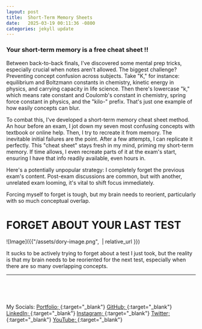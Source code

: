 ```yaml
---
layout: post
title:  Short-Term Memory Sheets
date:   2025-03-19 00:11:36 -0800
categories: jekyll update
---
```


### Your short-term memory is a free cheat sheet !!

Between back-to-back finals, I've discovered some mental prep tricks, especially crucial when notes aren't allowed. The biggest challenge? Preventing concept confusion across subjects. Take "K," for instance: equilibrium and Boltzmann constants in chemistry, kinetic energy in physics, and carrying capacity in life science. Then there's lowercase "k," which means rate constant and Coulomb's constant in chemistry, spring force constant in physics, and the "kilo-" prefix. That's just one example of how easily concepts can blur.

To combat this, I've developed a short-term memory cheat sheet method. An hour before an exam, I jot down my seven most confusing concepts with textbook or online help. Then, I try to recreate it from memory. The inevitable initial failures are the point. After a few attempts, I can replicate it perfectly. This "cheat sheet" stays fresh in my mind, priming my short-term memory. If time allows, I even recreate parts of it at the exam's start, ensuring I have that info readily available, even hours in.

Here's a potentially unpopular strategy: I completely forget the previous exam's content. Post-exam discussions are common, but with another, unrelated exam looming, it's vital to shift focus immediately.

Forcing myself to forget is tough, but my brain needs to reorient, particularly with so much conceptual overlap.

# FORGET ABOUT YOUR LAST TEST
![Image]({{"/assets/dory-image.png",  | relative_url }})

It sucks to be actively trying to forget about a test I just took, but the reality is that my brain needs to be reoriented for the next test, especially when there are so many overlapping concepts.

---
 

 

My Socials:
[Portfolio; ](https://aeriab.github.io){:target="_blank"}
[GitHub; ](https://github.com/aeriab){:target="_blank"}
[LinkedIn; ](https://www.linkedin.com/in/aeria){:target="_blank"}
[Instagram; ](https://www.instagram.com/brendan_aeria1622/){:target="_blank"}
[Twitter; ](https://x.com/BrendanAeria){:target="_blank"}
[YouTube; ](https://www.youtube.com/@brendan3511/featured){:target="_blank"}

